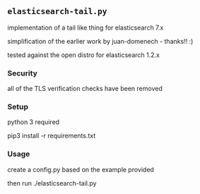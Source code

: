 ## `elasticsearch-tail.py`

implementation of a tail like thing for elasticsearch 7.x

simplification of the earlier work by juan-domenech - thanks!! :) 

tested against the open distro for elasticsearch 1.2.x

### Security

all of the TLS verification checks have been removed

### Setup

python 3 required

pip3 install -r requirements.txt

### Usage

create a config.py based on the example provided

then run ./elasticsearch-tail.py

